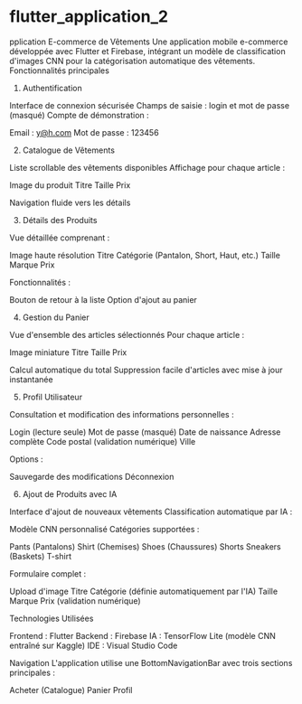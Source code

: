# flutter_application_2

pplication E-commerce de Vêtements
Une application mobile e-commerce développée avec Flutter et Firebase, intégrant un modèle de classification d'images CNN pour la catégorisation automatique des vêtements.
Fonctionnalités principales
1. Authentification

Interface de connexion sécurisée
Champs de saisie : login et mot de passe (masqué)
Compte de démonstration :

Email : y@h.com
Mot de passe : 123456



2. Catalogue de Vêtements

Liste scrollable des vêtements disponibles
Affichage pour chaque article :

Image du produit
Titre
Taille
Prix


Navigation fluide vers les détails

3. Détails des Produits

Vue détaillée comprenant :

Image haute résolution
Titre
Catégorie (Pantalon, Short, Haut, etc.)
Taille
Marque
Prix


Fonctionnalités :

Bouton de retour à la liste
Option d'ajout au panier



4. Gestion du Panier

Vue d'ensemble des articles sélectionnés
Pour chaque article :

Image miniature
Titre
Taille
Prix


Calcul automatique du total
Suppression facile d'articles avec mise à jour instantanée

5. Profil Utilisateur

Consultation et modification des informations personnelles :

Login (lecture seule)
Mot de passe (masqué)
Date de naissance
Adresse complète
Code postal (validation numérique)
Ville


Options :

Sauvegarde des modifications
Déconnexion



6. Ajout de Produits avec IA

Interface d'ajout de nouveaux vêtements
Classification automatique par IA :

Modèle CNN personnalisé
Catégories supportées :

Pants (Pantalons)
Shirt (Chemises)
Shoes (Chaussures)
Shorts
Sneakers (Baskets)
T-shirt




Formulaire complet :

Upload d'image
Titre
Catégorie (définie automatiquement par l'IA)
Taille
Marque
Prix (validation numérique)



Technologies Utilisées

Frontend : Flutter
Backend : Firebase
IA : TensorFlow Lite (modèle CNN entraîné sur Kaggle)
IDE : Visual Studio Code

Navigation
L'application utilise une BottomNavigationBar avec trois sections principales :

Acheter (Catalogue)
Panier
Profil
